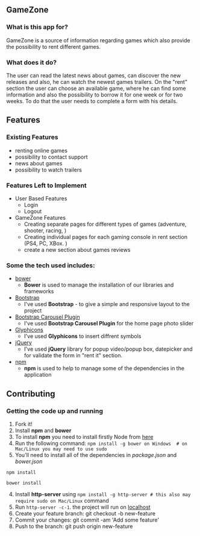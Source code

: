 ## GameZone
 
### What is this app for?

GameZone is a source of information regarding games which also provide the possibility to rent different games.
 
### What does it do?

The user can read the latest news about games, can discover the new releases and also, he can watch the newest games trailers. On the "rent" section the user can choose an available game, where he can find some information and also the possibility to borrow it for one week or for two weeks. To do that the user needs to complete a form with his details.
 
## Features
 
### Existing Features
- renting online games
- possibility to contact support
- news about games
- possibility to watch trailers
 
### Features Left to Implement
- User Based Features
    - Login
    - Logout
- GameZone Features
	- Creating separate pages for different types of games (adventure, shooter, racing, )
    - Creating individual pages for each gaming console in rent section (PS4, PC, XBox. )
    - create a new section about games reviews

### Some the tech used includes:
- [bower](https://bower.io/)
    - **Bower** is used to manage the installation of our libraries and frameworks
- [Bootstrap](http://getbootstrap.com/)
    - I've used **Bootstrap** - to give a simple and responsive layout to the project
- [Bootstrap Carousel Plugin](http://getbootstrap.com/)
    - I've used **Bootstrap Carousel Plugin** for the home page photo slider
- [Glyphicons](https://glyphicons.bootstrapcheatsheets.com//)
    - I've used **Glyphicons** to insert diffrent symbols
- [jQuery](https://jquery.com///)
    - I've used **jQuery** library for popup video/popup box, datepicker and for validate the form in "rent it" section.
- [npm](https://www.npmjs.com/)
    - **npm** is used to help to manage some of the dependencies in the application

 ## Contributing
 
### Getting the code up and running
1. Fork it!
2. Install  **npm** and **bower** 
  1. To install **npm** you need to install firstly Node from [here](https://nodejs.org/en/)
  2. Run the following command:
     `npm install -g bower on Windows  # on Mac/Linux you may need to use sudo`
3. You'll need to install all of the dependencies in *package.json* and *bower.json*
  ```
  npm install
 
  bower install
  ```
4. Install **http-server** using ```npm install -g http-server # this also may require sudo on Mac/Linux``` command
5. Run ```http-server -c-1```. the project will run on [localhost](http://127.0.0.1:8080)
7. Create your feature branch: git checkout -b new-feature
8. Commit your changes: git commit -am 'Add some feature'
9. Push to the branch: git push origin new-feature